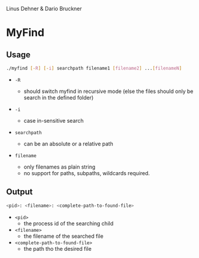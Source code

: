 Linus Dehner & Dario Bruckner

# MyFind

## Usage

```bash
./myfind [-R] [-i] searchpath filename1 [filename2] ...[filenameN]
```

- `-R`
  -  should switch myfind in recursive mode (else the files should only be search in the defined folder) 

- `-i`
  - case in-sensitive search

- `searchpath` 
  - can be an absolute or a relative path
- `filename` 
  - only filenames as plain string 
  - no support for paths, subpaths, wildcards required.

## Output

```bash
<pid>: <filename>: <complete-path-to-found-file>
```

- `<pid>`
  - the process id of the searching child
- `<filename>` 
  - the filename of the searched file
- `<complete-path-to-found-file>` 
  - the path tho the desired file 